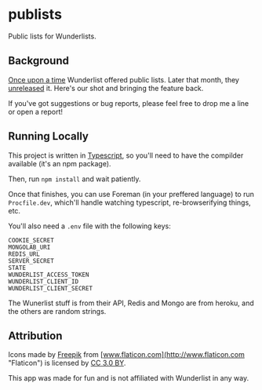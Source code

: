 # publists

Public lists for Wunderlists.

## Background

[Once upon a time](https://www.wunderlist.com/blog/a-guide-to-public-lists/) Wunderlist offered public lists. Later that month, they [unreleased](https://support.wunderlist.com/customer/portal/questions/16325899-publishing-a-list) it. Here's our shot and bringing the feature back.

If you've got suggestions or bug reports, please feel free to drop me a line or open a report!

## Running Locally

This project is written in [Typescript](http://www.typescriptlang.org/), so you'll need to have the compilder available (it's an npm package).

Then, run `npm install` and wait patiently.

Once that finishes, you can use Foreman (in your preffered language) to run `Procfile.dev`, which'll handle watching typescript, re-browserifying things, etc.

You'll also need a `.env` file with the following keys:

```
COOKIE_SECRET
MONGOLAB_URI
REDIS_URL
SERVER_SECRET
STATE
WUNDERLIST_ACCESS_TOKEN
WUNDERLIST_CLIENT_ID
WUNDERLIST_CLIENT_SECRET
```

The Wunerlist stuff is from their API, Redis and Mongo are from heroku, and the others are random strings.

## Attribution

Icons made by [Freepik](http://www.freepik.com "Freepik") from [www.flaticon.com](http://www.flaticon.com "Flaticon") is licensed by [CC 3.0 BY](http://creativecommons.org/licenses/by/3.0/ "Creative Commons BY 3.0").

This app was made for fun and is not affiliated with Wunderlist in any way.
